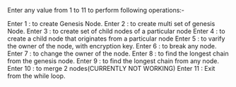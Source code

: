 Enter any value from 1 to 11 to perform following operations:-

Enter 1 : to create Genesis Node.
Enter 2 : to create multi set of genesis Node.
Enter 3 : to create set of child nodes of a particular node
Enter 4 : to create a child node that originates from a particular node
Enter 5 : to varify the owner of the node, with encryption key.
Enter 6 : to break any node.
Enter 7 : to change the owner of the node.
Enter 8 : to find the longest chain from the genesis node.
Enter 9 : to find the longest chain from any node.
Enter 10 : to merge 2 nodes(CURRENTLY NOT WORKING) 
Enter 11 : Exit from the while loop.